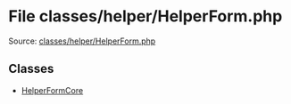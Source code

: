 File classes/helper/HelperForm.php
=========
Source: [classes/helper/HelperForm.php](https://github.com/PrestaShop/PrestaShop/blob/1.6.1.1/classes/helper/HelperForm.php)


Classes
-------

* [HelperFormCore](class.HelperFormCore)

